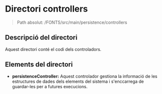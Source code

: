 # Directori controllers

> Path absolut: /FONTS/src/main/persistence/controllers

## Descripció del directori
Aquest directori conté el codi dels controladors.

## Elements del directori

- **persistenceController:**
Aquest controlador gestiona la informació de les estructures de dades dels elements del sistema i s'enccarrega de guardar-les per a futures execucions.